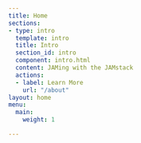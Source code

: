 ```yaml
---
title: Home
sections:
- type: intro
  template: intro
  title: Intro
  section_id: intro
  component: intro.html
  content: JAMing with the JAMstack
  actions:
  - label: Learn More
    url: "/about"
layout: home
menu:
  main:
    weight: 1

---
```

